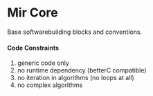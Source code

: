 Mir Core
==============

Base softwarebuilding blocks and conventions.


#### Code Constraints

1. generic code only
2. no runtime dependency (betterC compatible)
3. no iteration in algorithms (no loops at all)
4. no complex algorithms
